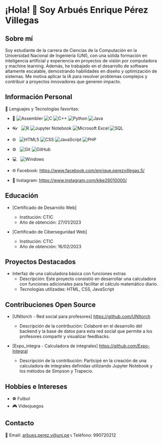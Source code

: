 # ¡Hola! 👋 Soy Arbués Enrique Pérez Villegas

## Sobre mí
Soy estudiante de la carrera de Ciencias de la Computación en la Universidad Nacional de Ingeniería (UNI), con una sólida formación en inteligencia artificial y experiencia en proyectos de visión por computadora y machine learning. Además, he trabajado en el desarrollo de software altamente escalable, demostrando habilidades en diseño y optimización de sistemas. Me motiva aplicar la IA para resolver problemas complejos y contribuir a proyectos innovadores que generen impacto.

## Información Personal

🚀 Lenguajes y Tecnologías favoritas:
- :space_invader:
  ![Assembler](https://img.shields.io/badge/Assembler-008080?style=for-the-badge&logo=assemblyscript&logoColor=white)
  ![C](https://img.shields.io/badge/C-blue?style=for-the-badge&logo=c&logoColor=white)
  ![C++](https://img.shields.io/badge/C++-blue?style=for-the-badge&logo=c%2B%2B&logoColor=white)
  ![Python](https://img.shields.io/badge/Python-14354C?style=for-the-badge&logo=python&logoColor=white)
  ![Java](https://img.shields.io/badge/java-%23ED8B00.svg?style=for-the-badge&logo=openjdk&logoColor=white)
- 👓 &nbsp;
  ![R](https://img.shields.io/badge/r-%23276DC3.svg?style=for-the-badge&logo=r&logoColor=white)
  ![Jupyter Notebook](https://img.shields.io/badge/jupyter-%23FA0F00.svg?style=for-the-badge&logo=jupyter&logoColor=white)
  ![Microsoft Excel](https://img.shields.io/badge/Microsoft_Excel-217346?style=for-the-badge&logo=microsoft-excel&logoColor=white)
  ![SQL](https://img.shields.io/badge/SQL-4479A1?style=for-the-badge&logo=postgresql&logoColor=white)

- 🌐 &nbsp;
  ![HTML5](https://img.shields.io/badge/HTML5-E34F26?style=for-the-badge&logo=html5&logoColor=white)
  ![CSS](https://img.shields.io/badge/CSS-239120?&style=for-the-badge&logo=css3&logoColor=white)
  ![JavaScript](https://img.shields.io/badge/JavaScript-black?style=for-the-badge&logo=javascript&logoColor=F7DF1E)
  ![PHP](https://img.shields.io/badge/PHP-777BB4?style=for-the-badge&logo=php&logoColor=white)

- ⚙️ &nbsp;
  ![Git](https://img.shields.io/badge/Git-F05032?style=for-the-badge&logo=git&logoColor=white)
  ![GitHub](https://img.shields.io/badge/GitHub-100000?style=for-the-badge&logo=github&logoColor=white)
- 💻 &nbsp;
  ![Windows](https://img.shields.io/badge/Windows-0078D6?style=for-the-badge&logo=windows&logoColor=white)
  </p>
- 🌐 Facebook: https://www.facebook.com/enrique.perezvillegas.5/
- 📸 Instagram: https://www.instagram.com/kike26010000/

## Educación

- [Certificado de Desarrollo Web]
  - Institución: CTIC
  - Año de obtención: 27/01/2023
  
- [Certificado de Ciberseguridad Web]
  - Institución: CTIC
  - Año de obtención: 16/02/2023

## Proyectos Destacados

- Interfaz de una calculadora básica con funciones extras
  - Descripción: Este proyecto consistió en desarrollar una calculadora con funciones adicionales para facilitar el cálculo matemático diario.
  - Tecnologías utilizadas: HTML, CSS, JavaScript

## Contribuciones Open Source

- [UNItorch - Red social para profesores] https://github.com/UNItorch
  - Descripción de la contribución: Colaboré en el desarrollo del backend y la base de datos para esta red social que permite a los profesores compartir y visualizar feedbacks.
  
- [Expo_integra - Calculadora de integrales] https://github.com/Expo-Integral
  - Descripción de la contribución: Participé en la creación de una calculadora de integrales definidas utilizando Jupyter Notebook y los métodos de Simpson y Trapecio.

## Hobbies e Intereses

- ⚽️ Futbol
- 🎮 Videojuegos

## Contacto

📧 Email: arbues.perez.v@uni.pe
📞 Teléfono: 990720212

